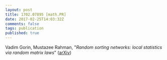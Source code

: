 ```yaml
---
layout: post
title: 1702.07895 [math.PR]
date: 2017-02-25T14:03:32Z
comments: false
tags: publication
published: true
---
```


Vadim Gorin, Mustazee Rahman, "*Random sorting networks: local statistics via random matrix laws*" ([arXiv](http://arxiv.org/abs/1702.07895v2))
